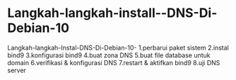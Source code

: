 # Langkah-langkah-install--DNS-Di-Debian-10
 Langkah-langkah-Instal-DNS-Di-Debian-10- 1.perbarui paket sistem 2.instal bind9 3.konfigurasi bind9 4.buat zona DNS 5.buat file database untuk domain 6.verifikasi &amp; konfigurasi DNS 7.restart &amp; aktifkan bind9 8.uji DNS server
